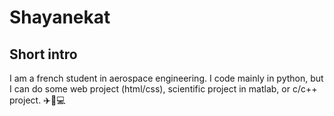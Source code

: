 # Shayanekat

## Short intro
I am a french student in aerospace engineering. I code mainly in python, but I can do some web project (html/css), scientific project in matlab, or c/c++ project. ✈️🚀💻
